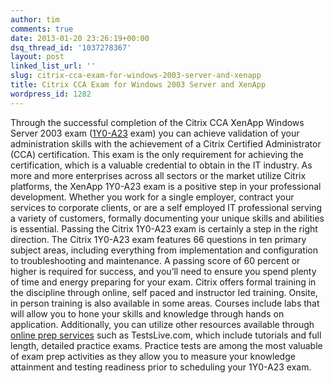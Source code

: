 ```yaml
---
author: tim
comments: true
date: 2013-01-20 23:26:19+00:00
dsq_thread_id: '1037278367'
layout: post
linked_list_url: ''
slug: citrix-cca-exam-for-windows-2003-server-and-xenapp
title: Citrix CCA Exam for Windows 2003 Server and XenApp
wordpress_id: 1282
---
```


Through the successful completion of the Citrix CCA XenApp Windows Server 2003
exam ([1Y0-A23](http://www.testslive.com/citrix-1y0-a23.html) exam) you can
achieve validation of your administration skills with the achievement of a
Citrix Certified Administrator (CCA) certification. This exam is the only
requirement for achieving the certification, which is a valuable credential to
obtain in the IT industry. As more and more enterprises across all sectors or
the market utilize Citrix platforms, the XenApp 1Y0-A23 exam is a positive
step in your professional development.   Whether you work for a single
employer, contract your services to corporate clients, or are a self employed
IT professional serving a variety of customers, formally documenting your
unique skills and abilities is essential. Passing the Citrix 1Y0-A23 exam is
certainly a step in the right direction.   The Citrix 1Y0-A23 exam features 66
questions in ten primary subject areas, including everything from
implementation and configuration to troubleshooting and maintenance. A passing
score of 60 percent or higher is required for success, and you’ll need to
ensure you spend plenty of time and energy preparing for your exam.   Citrix
offers formal training in the discipline through online, self paced and
instructor led training. Onsite, in person training is also available in some
areas. Courses include labs that will allow you to hone your skills and
knowledge through hands on application. Additionally, you can utilize other
resources available through [online prep services](http://www.testslive.com/)
such as TestsLive.com, which include tutorials and full length, detailed
practice exams. Practice tests are among the most valuable of exam prep
activities as they allow you to measure your knowledge attainment and testing
readiness prior to scheduling your 1Y0-A23 exam.

